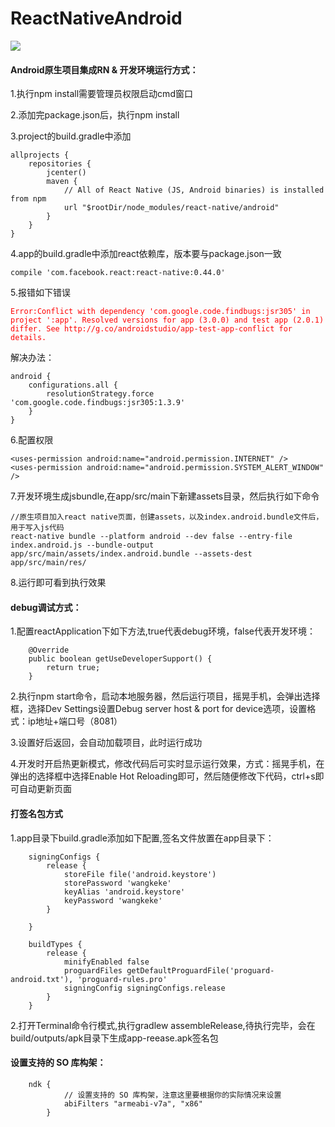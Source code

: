 # ReactNativeAndroid

![](https://img.shields.io/badge/language-java-orange.svg)

#### Android原生项目集成RN & 开发环境运行方式：

1.执行npm install需要管理员权限启动cmd窗口

2.添加完package.json后，执行npm install

3.project的build.gradle中添加
```
allprojects {
    repositories {
        jcenter()
        maven {
            // All of React Native (JS, Android binaries) is installed from npm
            url "$rootDir/node_modules/react-native/android"
        }
    }
}

```

4.app的build.gradle中添加react依赖库，版本要与package.json一致

```
compile 'com.facebook.react:react-native:0.44.0'
```

5.报错如下错误

<font color="red">

```
Error:Conflict with dependency 'com.google.code.findbugs:jsr305' in project ':app'. Resolved versions for app (3.0.0) and test app (2.0.1) differ. See http://g.co/androidstudio/app-test-app-conflict for details.

```

</font>

解决办法：

```
android {
    configurations.all {
        resolutionStrategy.force 'com.google.code.findbugs:jsr305:1.3.9'
    }
}
```
6.配置权限

```
<uses-permission android:name="android.permission.INTERNET" />
<uses-permission android:name="android.permission.SYSTEM_ALERT_WINDOW" />
```

7.开发环境生成jsbundle,在app/src/main下新建assets目录，然后执行如下命令

```
//原生项目加入react native页面，创建assets，以及index.android.bundle文件后，用于写入js代码
react-native bundle --platform android --dev false --entry-file index.android.js --bundle-output app/src/main/assets/index.android.bundle --assets-dest app/src/main/res/

```
8.运行即可看到执行效果


#### debug调试方式：
1.配置reactApplication下如下方法,true代表debug环境，false代表开发环境：
```
    @Override
    public boolean getUseDeveloperSupport() {
        return true;
    }
```

2.执行npm start命令，启动本地服务器，然后运行项目，摇晃手机，会弹出选择框，选择Dev Settings设置Debug server host & port for device选项，设置格式：ip地址+端口号（8081）

3.设置好后返回，会自动加载项目，此时运行成功

4.开发时开启热更新模式，修改代码后可实时显示运行效果，方式：摇晃手机，在弹出的选择框中选择Enable Hot Reloading即可，然后随便修改下代码，ctrl+s即可自动更新页面

#### 打签名包方式

1.app目录下build.gradle添加如下配置,签名文件放置在app目录下：

```
    signingConfigs {
        release {
            storeFile file('android.keystore')
            storePassword 'wangkeke'
            keyAlias 'android.keystore'
            keyPassword 'wangkeke'
        }

    }

    buildTypes {
        release {
            minifyEnabled false
            proguardFiles getDefaultProguardFile('proguard-android.txt'), 'proguard-rules.pro'
            signingConfig signingConfigs.release
        }
    }
```

2.打开Terminal命令行模式,执行gradlew assembleRelease,待执行完毕，会在build/outputs/apk目录下生成app-reease.apk签名包

#### 设置支持的 SO 库构架：

```
    ndk {
            // 设置支持的 SO 库构架，注意这里要根据你的实际情况来设置
            abiFilters "armeabi-v7a", "x86"
        }
```